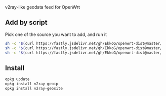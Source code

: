 v2ray-like geodata feed for OpenWrt

## Add by script

Pick one of the source you want to add, and run it

```bash
sh -c "$(curl https://fastly.jsdelivr.net/gh/EkkoG/openwrt-dist@master/add-feed.sh)" -- geodata/v2ray
sh -c "$(curl https://fastly.jsdelivr.net/gh/EkkoG/openwrt-dist@master/add-feed.sh)" -- geodata/Loyalsoldier
sh -c "$(curl https://fastly.jsdelivr.net/gh/EkkoG/openwrt-dist@master/add-feed.sh)" -- geodata/MetaCubeX
```

## Install

```bash
opkg update
opkg install v2ray-geoip
opkg install v2ray-geosite
```
